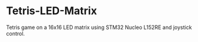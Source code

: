 # Tetris-LED-Matrix
Tetris game on a 16x16 LED matrix using STM32 Nucleo L152RE and joystick control.
